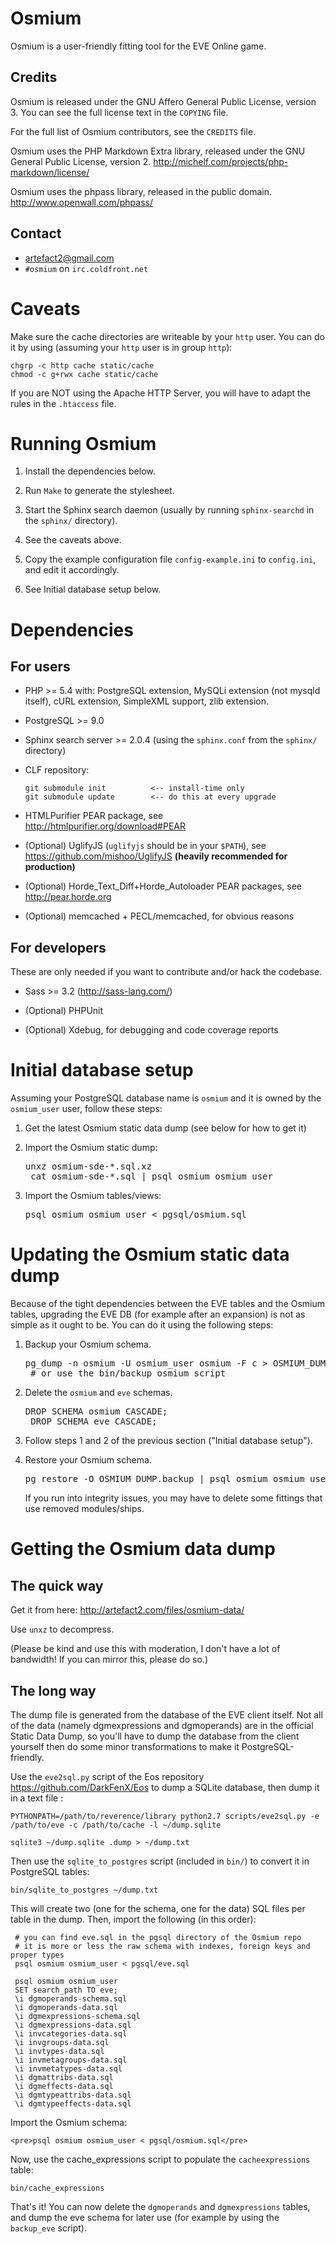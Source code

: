 Osmium
======

Osmium is a user-friendly fitting tool for the EVE Online game.

Credits
-------

Osmium is released under the GNU Affero General Public License,
version 3. You can see the full license text in the `COPYING` file.

For the full list of Osmium contributors, see the `CREDITS` file.

Osmium uses the PHP Markdown Extra library, released under the GNU
General Public License, version 2.
<http://michelf.com/projects/php-markdown/license/>

Osmium uses the phpass library, released in the public domain.
<http://www.openwall.com/phpass/>

Contact
-------

* <artefact2@gmail.com>
* `#osmium` on `irc.coldfront.net`

Caveats
=======

Make sure the cache directories are writeable by your `http` user. You
can do it by using (assuming your `http` user is in group `http`):

    chgrp -c http cache static/cache
    chmod -c g+rwx cache static/cache

If you are NOT using the Apache HTTP Server, you will have to adapt
the rules in the `.htaccess` file.

Running Osmium
==============

1. Install the dependencies below.

2. Run `Make` to generate the stylesheet.

3. Start the Sphinx search daemon (usually by running `sphinx-searchd`
   in the `sphinx/` directory).

4. See the caveats above.

5. Copy the example configuration file `config-example.ini` to
   `config.ini`, and edit it accordingly.

6. See Initial database setup below.

Dependencies
============

For users
---------

* PHP >= 5.4 with:
    PostgreSQL extension,
    MySQLi extension (not mysqld itself),
    cURL extension,
    SimpleXML support,
    zlib extension.

* PostgreSQL >= 9.0

* Sphinx search server >= 2.0.4 
  (using the `sphinx.conf` from the `sphinx/` directory)

* CLF repository:

  ~~~~
  git submodule init          <-- install-time only
  git submodule update        <-- do this at every upgrade
  ~~~~

* HTMLPurifier PEAR package, see http://htmlpurifier.org/download#PEAR

* (Optional) UglifyJS (`uglifyjs` should be in your `$PATH`), see
  https://github.com/mishoo/UglifyJS **(heavily recommended for
  production)**

* (Optional) Horde_Text_Diff+Horde_Autoloader PEAR packages, see
  http://pear.horde.org

* (Optional) memcached + PECL/memcached, for obvious reasons

For developers
--------------

These are only needed if you want to contribute and/or hack the codebase.

* Sass >= 3.2 (http://sass-lang.com/)

* (Optional) PHPUnit

* (Optional) Xdebug, for debugging and code coverage reports

Initial database setup
======================

Assuming your PostgreSQL database name is `osmium` and it is owned by
the `osmium_user` user, follow these steps:

1. Get the latest Osmium static data dump (see below for how to get it)

2. Import the Osmium static dump:

    <pre>unxz osmium-sde-*.sql.xz
    cat osmium-sde-*.sql | psql osmium osmium_user</pre>

3. Import the Osmium tables/views:

    <pre>psql osmium osmium_user < pgsql/osmium.sql</pre>

Updating the Osmium static data dump
====================================

Because of the tight dependencies between the EVE tables and the
Osmium tables, upgrading the EVE DB (for example after an expansion)
is not as simple as it ought to be. You can do it using the following
steps:

1. Backup your Osmium schema.

    <pre>pg_dump -n osmium -U osmium_user osmium -F c > OSMIUM_DUMP.backup
    # or use the bin/backup_osmium script</pre>

2. Delete the `osmium` and `eve` schemas.

    <pre>DROP SCHEMA osmium CASCADE;
    DROP SCHEMA eve CASCADE;</pre>

3. Follow steps 1 and 2 of the previous section ("Initial database
   setup").

4. Restore your Osmium schema.

    <pre>pg_restore -O OSMIUM_DUMP.backup | psql osmium osmium_user</pre>

   If you run into integrity issues, you may have to delete some
   fittings that use removed modules/ships.

Getting the Osmium data dump
============================

The quick way
-------------

Get it from here: <http://artefact2.com/files/osmium-data/>

Use `unxz` to decompress.

(Please be kind and use this with moderation, I don't have a lot of
bandwidth! If you can mirror this, please do so.)

The long way
------------

The dump file is generated from the database of the EVE client
itself. Not all of the data (namely dgmexpressions and dgmoperands)
are in the official Static Data Dump, so you'll have to dump the
database from the client yourself then do some minor transformations
to make it PostgreSQL-friendly.

Use the `eve2sql.py` script of the Eos repository
<https://github.com/DarkFenX/Eos> to dump a SQLite database, then dump
it in a text file :

    PYTHONPATH=/path/to/reverence/library python2.7 scripts/eve2sql.py -e /path/to/eve -c /path/to/cache -l ~/dump.sqlite

    sqlite3 ~/dump.sqlite .dump > ~/dump.txt

Then use the `sqlite_to_postgres` script (included in `bin/`)
to convert it in PostgreSQL tables:

    bin/sqlite_to_postgres ~/dump.txt
   
This will create two (one for the schema, one for the data) SQL files
per table in the dump. Then, import the following (in this order):

     # you can find eve.sql in the pgsql directory of the Osmium repo
     # it is more or less the raw schema with indexes, foreign keys and proper types
     psql osmium osmium_user < pgsql/eve.sql

     psql osmium osmium_user
     SET search_path TO eve;
     \i dgmoperands-schema.sql
     \i dgmoperands-data.sql
     \i dgmexpressions-schema.sql
     \i dgmexpressions-data.sql
     \i invcategories-data.sql
     \i invgroups-data.sql
     \i invtypes-data.sql
     \i invmetagroups-data.sql
     \i invmetatypes-data.sql
     \i dgmattribs-data.sql
     \i dgmeffects-data.sql
     \i dgmtypeattribs-data.sql
     \i dgmtypeeffects-data.sql

Import the Osmium schema:

    <pre>psql osmium osmium_user < pgsql/osmium.sql</pre>

Now, use the cache_expressions script to populate the `cacheexpressions`
table:

    bin/cache_expressions

That's it! You can now delete the `dgmoperands` and `dgmexpressions`
tables, and dump the eve schema for later use (for example by using
the `backup_eve` script).
